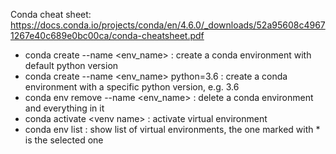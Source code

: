 Conda cheat sheet: https://docs.conda.io/projects/conda/en/4.6.0/_downloads/52a95608c49671267e40c689e0bc00ca/conda-cheatsheet.pdf

- conda create --name \<env_name> : create a conda environment with default python version
- conda create --name \<env_name> python=3.6 : create a conda environment with a specific python version, e.g. 3.6
- conda env remove --name \<env_name> : delete a conda environment and everything in it
- conda activate \<venv name> : activate virtual environment
- conda env list : show list of virtual environments, the one marked with * is the selected one
